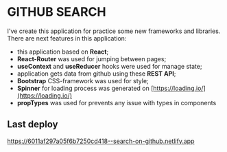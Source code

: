# GITHUB SEARCH

I've create this application for practice some new frameworks and libraries.
There are next features in this application:
- this application based on **React**;
- **React-Router** was used for jumping between pages;
- **useContext** and **useReducer** hooks were used for manage state;
- application gets data from github using these **REST API**;
- **Bootstrap** CSS-framework was used for style;
- **Spinner** for loading process was generated on [https://loading.io/](https://loading.io/)
- **propTypes** was used for prevents any issue with types in components


## Last deploy
https://6011af297a05f6b7250cd418--search-on-github.netlify.app